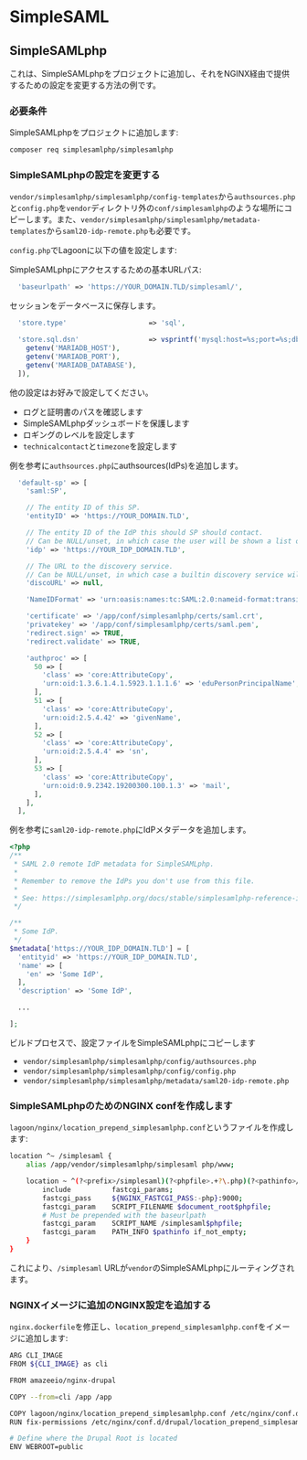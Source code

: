 # SimpleSAML

## SimpleSAMLphp

これは、SimpleSAMLphpをプロジェクトに追加し、それをNGINX経由で提供するための設定を変更する方法の例です。

### 必要条件

SimpleSAMLphpをプロジェクトに追加します:

```bash title="Composerを使用してプロジェクトにSimpleSAMLphpを追加する"
composer req simplesamlphp/simplesamlphp
```

### SimpleSAMLphpの設定を変更する

`vendor/simplesamlphp/simplesamlphp/config-templates`から`authsources.php`と`config.php`を`vendor`ディレクトリ外の`conf/simplesamlphp`のような場所にコピーします。また、`vendor/simplesamlphp/simplesamlphp/metadata-templates`から`saml20-idp-remote.php`も必要です。

`config.php`でLagoonに以下の値を設定します:

SimpleSAMLphpにアクセスするための基本URLパス:

```php title="config.php"
  'baseurlpath' => 'https://YOUR_DOMAIN.TLD/simplesaml/',
```

セッションをデータベースに保存します。

```php title="config.php"
  'store.type'                    => 'sql',

  'store.sql.dsn'                 => vsprintf('mysql:host=%s;port=%s;dbname=%s', [
    getenv('MARIADB_HOST'),
    getenv('MARIADB_PORT'),
    getenv('MARIADB_DATABASE'),
  ]),
```

他の設定はお好みで設定してください。

* ログと証明書のパスを確認します
* SimpleSAMLphpダッシュボードを保護します
* ロギングのレベルを設定します
* `technicalcontact`と`timezone`を設定します

例を参考に`authsources.php`にauthsources(IdPs)を追加します。

```php title="authsources.php"
  'default-sp' => [
    'saml:SP',

    // The entity ID of this SP.
    'entityID' => 'https://YOUR_DOMAIN.TLD',

    // The entity ID of the IdP this should SP should contact.
    // Can be NULL/unset, in which case the user will be shown a list of available IdPs.
    'idp' => 'https://YOUR_IDP_DOMAIN.TLD',

    // The URL to the discovery service.
    // Can be NULL/unset, in which case a builtin discovery service will be used.
    'discoURL' => null,

    'NameIDFormat' => 'urn:oasis:names:tc:SAML:2.0:nameid-format:transient',

    'certificate' => '/app/conf/simplesamlphp/certs/saml.crt',
    'privatekey' => '/app/conf/simplesamlphp/certs/saml.pem',
    'redirect.sign' => TRUE,
    'redirect.validate' => TRUE,

    'authproc' => [
      50 => [
        'class' => 'core:AttributeCopy',
        'urn:oid:1.3.6.1.4.1.5923.1.1.1.6' => 'eduPersonPrincipalName',
      ],
      51 => [
        'class' => 'core:AttributeCopy',
        'urn:oid:2.5.4.42' => 'givenName',
      ],
      52 => [
        'class' => 'core:AttributeCopy',
        'urn:oid:2.5.4.4' => 'sn',
      ],
      53 => [
        'class' => 'core:AttributeCopy',
        'urn:oid:0.9.2342.19200300.100.1.3' => 'mail',
      ],
    ],
  ],
```

例を参考に`saml20-idp-remote.php`にIdPメタデータを追加します。

```php title="saml20-idp-remote.php"
<?php
/**
 * SAML 2.0 remote IdP metadata for SimpleSAMLphp.
 *
 * Remember to remove the IdPs you don't use from this file.
 *
 * See: https://simplesamlphp.org/docs/stable/simplesamlphp-reference-idp-remote
 */

/**
 * Some IdP.
 */
$metadata['https://YOUR_IDP_DOMAIN.TLD'] = [
  'entityid' => 'https://YOUR_IDP_DOMAIN.TLD',
  'name' => [
    'en' => 'Some IdP',
  ],
  'description' => 'Some IdP',

  ...

];
```

ビルドプロセスで、設定ファイルをSimpleSAMLphpにコピーします

* `vendor/simplesamlphp/simplesamlphp/config/authsources.php`
* `vendor/simplesamlphp/simplesamlphp/config/config.php`
* `vendor/simplesamlphp/simplesamlphp/metadata/saml20-idp-remote.php`

### SimpleSAMLphpのためのNGINX confを作成します

`lagoon/nginx/location_prepend_simplesamlphp.conf`というファイルを作成します:

```bash title="location_prepend_simplesamlphp.conf"
location ^~ /simplesaml {
    alias /app/vendor/simplesamlphp/simplesaml php/www;

    location ~ ^(?<prefix>/simplesaml)(?<phpfile>.+?\.php)(?<pathinfo>/.*)?$ {
        include          fastcgi_params;
        fastcgi_pass     ${NGINX_FASTCGI_PASS:-php}:9000;
        fastcgi_param    SCRIPT_FILENAME $document_root$phpfile;
        # Must be prepended with the baseurlpath
        fastcgi_param    SCRIPT_NAME /simplesaml$phpfile;
        fastcgi_param    PATH_INFO $pathinfo if_not_empty;
    }
}
```

これにより、`/simplesaml` URLが`vendor`のSimpleSAMLphpにルーティングされます。

### NGINXイメージに追加のNGINX設定を追加する

`nginx.dockerfile`を修正し、`location_prepend_simplesamlphp.conf`をイメージに追加します:

```bash title="nginx.dockerfile"
ARG CLI_IMAGE
FROM ${CLI_IMAGE} as cli

FROM amazeeio/nginx-drupal

COPY --from=cli /app /app

COPY lagoon/nginx/location_prepend_simplesamlphp.conf /etc/nginx/conf.d/drupal/location_prepend_simplesamlphp.conf
RUN fix-permissions /etc/nginx/conf.d/drupal/location_prepend_simplesamlphp.conf

# Define where the Drupal Root is located
ENV WEBROOT=public
```
